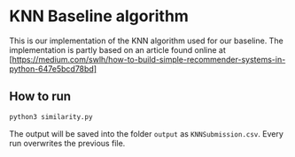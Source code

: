# KNN Baseline algorithm

This is our implementation of the KNN algorithm used for our baseline. The implementation is partly based on an article
found online at [https://medium.com/swlh/how-to-build-simple-recommender-systems-in-python-647e5bcd78bd]

## How to run

```bash
python3 similarity.py
```

The output will be saved into the folder `output` as `KNNSubmission.csv`. Every run overwrites the previous file.
